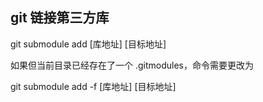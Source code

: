 ## git 链接第三方库

git submodule add [库地址] [目标地址]

如果但当前目录已经存在了一个 .gitmodules，命令需要更改为

git submodule add -f [库地址] [目标地址]

